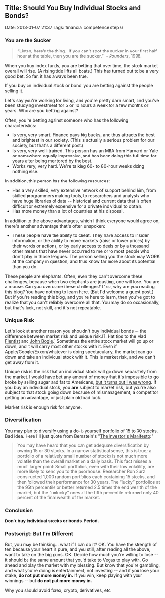 ## Title: Should You Buy Individual Stocks and Bonds?

Date: 2013-01-07 21:37
Tags: financial competence step 6

### You are the Sucker

> “Listen, here’s the thing.  If you can’t spot the sucker in your first
> half hour at the table, then you are the sucker.”  - *Rounders*, 1998.

When you buy index funds, you are betting that over time, the
stock market overall will rise. (A rising tide lifts all boats.) This
has turned out to be a very good bet. So far, it has always been true.

If you buy an individual stock or bond, you are betting against the
people selling it.

Let's say you're working for living, and you're pretty darn smart, and
you've been studying investment for 5 or 10 hours a week for a few
months or years. Who are you betting against?

Often, you're betting against someone who has the following
characteristics:

- Is very, very
    smart. Finance pays big bucks, and thus attracts the best and
    brightest in our society. (This is actually a serious problem for
    our society, but that's a different post.)
- Is very, very well-trained. This person has an MBA from Harvard or
    Yale or somewhere equally impressive, and has been doing this
    full-time for years after being mentored by the best.
- Works very, very hard. We're talking 60- to 80-hour weeks doing
    nothing else.

In addition, this person has the following resources:

- Has a very skilled, very extensive network of support behind him,
    from skilled programmers making tools, to researchers
    and analysts who have huge libraries of data -- historical and
    current data that is often difficult or extremely expensive for a
    private individual to obtain.
- Has more money than a lot of countries at his disposal.

In addition to the above advantages, which I think everyone would agree
on, there's another advantage that's often unspoken:

- These people have the ability to cheat. They have access to insider
    information, or the ability to move markets (raise or lower prices)
    by their words or actions, or by early access to deals or by a
    thousand other means that have never occurred to me or to most
    people who don't play in those leagues. The person selling you the
    stock may WORK at the company in question, and thus know far more
    about its potential than you do.

These people are elephants. Often, even they can't overcome these
challenges, because when two elephants are jousting, one will lose. You
are a mouse. Can you overcome these challenges? If so, why are you
reading this blog? You have nothing to learn here. (But I'd welcome a
guest post.) But if you're reading this blog, and you're here to learn,
then you've got to realize that you can't reliably overcome all that.
You may do so occasionally, but that's luck, not skill, and it's not
repeatable.

### Unique Risk

Let's look at another reason you shouldn't buy individual bonds -- the
difference between market risk and unique risk.[1. Hat tips to the [Mad
Fientist](http://www.madfientist.com/unique-risk-market-portfolio/) and
[John Bogle](http://www.wealthtrack.com/previous_11-16-2012.php).]
Sometimes the entire stock market will go up or down, and it will carry
most other stocks with it. Even if Apple/Google/Exxon/whatever is doing
spectacularly, the market can go down and take an individual stock with
it. This is market risk, and we can't get away from it.

Unique risk is the risk that an individual stock will go down separately
from the market. I would have bet any amount of money that it's
impossible to go broke by selling sugar and fat to Americans, [but it
turns out I was
wrong](http://articles.chicagotribune.com/2012-11-17/business/chi-hostess-brands-seeks-court-permission-to-liquidate-20121116_1_hostess-brands-gregory-rayburn-madison-zingers).
If you buy an individual stock, you **are** subject to market risk, but
you're also subject to that stock going down because of mismanagement, a
competitor getting an advantage, or just plain old bad luck.

Market risk is enough risk for anyone.

### Diversification

You may plan to diversify using a do-it-yourself portfolio of 15 to 30
stocks. Bad idea. Here I'll just quote from Bernstein's "[The Investor's
Manifesto](/2012/12/30/the-investors-manifesto-by-william-j-bernstein "“The Investor’s Manifesto” by William J. Bernstein"):"

> You may have heard that you can get adequate diversification by owning
> 15 or 30 stocks. In a narrow statistical sense, this is true; a
> portfolio of a relatively small number of stocks is not much more
> volatile than the overall market on a daily basis. This fact misses a
> much larger point: Small portfolios, even with their low volatility,
> are more likely to send you to the poorhouse. Researcher Ron Surz
> constructed 1,000 random portfolios each containing 15 stocks, and
> then followed their performance for 30 years. The “lucky” portfolios
> at the 95th percentile or better returned 2.5 times the end wealth of
> the market, but the “unlucky” ones at the fifth percentile returned
> only 40 percent of the final wealth of the market.

### Conclusion

**Don't buy individual stocks or bonds. Period.**

### Postscript: But I'm Different

But, you may be thinking... what if I can do it? OK. You have the
strength of ten because your heart is pure, and you still, after reading
all the above, want to take on the big guns. OK. Decide how much you're
willing to lose -- it should be the same amount that you'd take to Vegas
to play with. Go ahead and play the market with my blessing. But know
that you're gambling, and what you're doing is entertainment, not
investing -- and if you lose your stake, **do not put more money in.**
If you win, keep playing with your winnings -- but **do not put more
money in.**

Why you should avoid forex, crypto, derivatives, etc.
